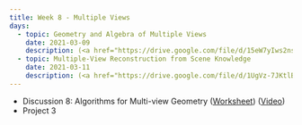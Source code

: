```yaml
---
title: Week 8 - Multiple Views 
days:
  - topic: Geometry and Algebra of Multiple Views
    date: 2021-03-09
    description: (<a href="https://drive.google.com/file/d/15eW7yIws2nsRVzCLJjtSIo_3rNdyFzfZ/view?usp=sharing">Slides</a>) (<a href="https://youtu.be/z8oaak1Z7vM">Video</a>) (Scribe Notes) <br /> Reading - MaSKS Ch 8 & 9
  - topic: Multiple-View Reconstruction from Scene Knowledge
    date: 2021-03-11
    description: (<a href="https://drive.google.com/file/d/1UgVz-7JKtlBMEM2xeQSrJZ_gtqCuAOSm/view?usp=sharing">Slides</a>) (<a href="https://youtu.be/FjZDSPvA6S0">Video</a>) (Scribe Notes) <br /> Reading - MaSKS Ch 9 & 10
---
```


- Discussion 8: Algorithms for Multi-view Geometry ([Worksheet](../assets/discussions/EECS_106B_Discussion_8_Multi_View_Reconstruction.pdf)) (<a href="https://youtu.be/1wbJ130RlK0">Video</a>)
- Project 3